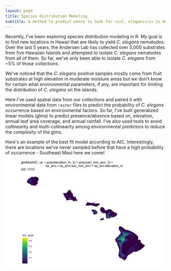 ```yaml
---
layout: page
title: Species Distribution Modeling
subtitle: A method to predict where to look for <i>C. elegans</i> in Hawaii 
---
```


Recently, I've been exploring species distribution modeling in R. My goal is to find new locations in Hawaii that are likely to yield <i>C. elegans</i> nematodes. Over the last 5 years, the Andersen Lab has collected over 5,000 substrates from five Hawaiian Islands and attempted to isolate <i>C. elegans</i> nematodes from all of them. So far, we've only been able to isolate <i>C. elegans</i> from ~5% of those collections.

We've noticed that the <i>C. elegans</i> positive samples mostly come from fruit substrates at high elevation in moderate moisture areas but we don't know for certain what environmental parameters, if any, are important for limiting the distribution of <i>C. elegans</i> on the islands. 

Here I've used spatial data from our collections and paired it with environmental data from `raster` files to predict the probability of <i>C. elegans</i> occurrence based on environmental factors. So far, I've built generalized linear models (glms) to predict presence/absence based on, elevation, annual leaf area coverage, and annual rainfall. I've also used tools to avoid collinearity and multi-collinearity among environmental predictors to reduce the complexity of the glms. 

Here's an example of the best fit model according to AIC. Interestingly, there are locations we've never sampled before that have a high probability of occurrence - Southeast Maui here we come!

![](/assets/img/glmModAIC_pred_plot.png)
